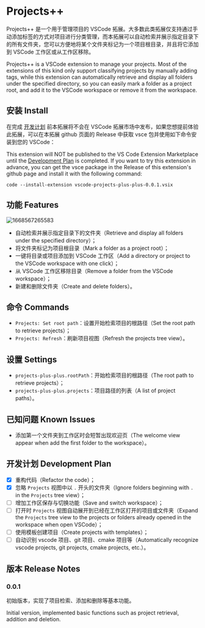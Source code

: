 # Projects++

Projects++ 是一个用于管理项目的 VSCode 拓展。大多数此类拓展仅支持通过手动添加标签的方式对项目进行分类管理，而本拓展可以自动检索并展示指定目录下的所有文件夹，您可以方便地将某个文件夹标记为一个项目根目录，并且将它添加到 VSCode 工作区或从工作区移除。

Projects++ is a VSCode extension to manage your projects. Most of the extensions of this kind only support classifying projects by manually adding tags, while this extension can automatically retrieve and display all folders under the specified directory, so you can easily mark a folder as a project root, and add it to the VSCode workspace or remove it from the workspace.

## 安装 Install

在完成 [开发计划](#开发计划-development-plan) 前本拓展将不会在 VSCode 拓展市场中发布，如果您想提前体验此拓展，可以在本拓展 github 页面的 Release 中获取 vsce 包并使用如下命令安装到您的 VSCode：

This extension will NOT be published to the VS Code Extension Marketplace until the [Development Plan](#开发计划-development-plan) is completed. If you want to try this extension in advance, you can get the vsce package in the Release of this extension's github page and install it with the following command:

```shell
code --install-extension vscode-projects-plus-plus-0.0.1.vsix
```

## 功能 Features

![1668567265583](assets/1668567265583.gif)

* 自动检索并展示指定目录下的文件夹（Retrieve and display all folders under the specified directory）；
* 将文件夹标记为项目根目录（Mark a folder as a project root）；
* 一键将目录或项目添加到 VSCode 工作区（Add a directory or project to the VSCode workspace with one click）；
* 从 VSCode 工作区移除目录（Remove a folder from the VSCode workspace）；
* 新建和删除文件夹（Create and delete folders）。

## 命令 Commands

* `Projects: Set root path`：设置开始检索项目的根路径（Set the root path to retrieve projects）；
* `Projects: Refresh`：刷新项目视图（Refresh the projects tree view）。

## 设置 Settings

* `projects-plus-plus.rootPath`：开始检索项目的根路径（The root path to retrieve projects）；
* `projects-plus-plus.projects`：项目路径的列表（A list of project paths）。

## 已知问题 Known Issues

* 添加第一个文件夹到工作区时会短暂出现欢迎页（The welcome view appear when add the first folder to the workspace）。

## 开发计划 Development Plan

- [X] 重构代码（Refactor the code）；
- [X] 忽略 `Projects` 视图中以 `.` 开头的文件夹（Ignore folders beginning with `.` in the `Projects` tree view）；
- [ ] 增加工作区保存与切换功能（Save and switch workspace）；
- [ ] 打开时 `Projects` 视图自动展开到已经在工作区打开的项目或文件夹（Expand the `Projects` tree view to the projects or folders already opened in the workspace when open VSCode）；
- [ ] 使用模板创建项目（Create projects with templates）；
- [ ] 自动识别 vscode 项目、git 项目、cmake 项目等（Automatically recognize vscode projects, git projects, cmake projects, etc.）。

## 版本 Release Notes

### 0.0.1

初始版本，实现了项目检索、添加和删除等基本功能。

Initial version, implemented basic functions such as project retrieval, addition and deletion.
